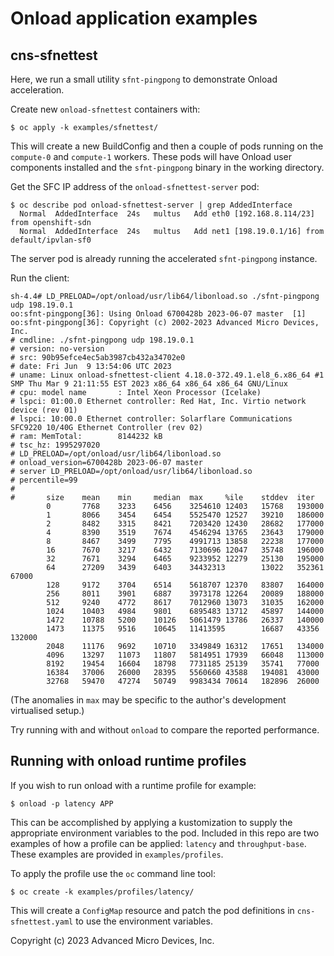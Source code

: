 # Onload application examples

## cns-sfnettest

Here, we run a small utility `sfnt-pingpong` to demonstrate Onload acceleration.

Create new `onload-sfnettest` containers with:

```
$ oc apply -k examples/sfnettest/
```
This will create a new BuildConfig and then a couple of pods running on the `compute-0` and `compute-1` workers. These pods will have Onload user components installed and the `sfnt-pingpong` binary in the working directory.

Get the SFC IP address of the `onload-sfnettest-server` pod:

```console
$ oc describe pod onload-sfnettest-server | grep AddedInterface
  Normal  AddedInterface  24s   multus   Add eth0 [192.168.8.114/23] from openshift-sdn
  Normal  AddedInterface  24s   multus   Add net1 [198.19.0.1/16] from default/ipvlan-sf0
```

The server pod is already running the accelerated `sfnt-pingpong` instance.

Run the client:
```console
sh-4.4# LD_PRELOAD=/opt/onload/usr/lib64/libonload.so ./sfnt-pingpong udp 198.19.0.1
oo:sfnt-pingpong[36]: Using Onload 6700428b 2023-06-07 master  [1]
oo:sfnt-pingpong[36]: Copyright (c) 2002-2023 Advanced Micro Devices, Inc.
# cmdline: ./sfnt-pingpong udp 198.19.0.1
# version: no-version
# src: 90b95efce4ec5ab3987cb432a34702e0
# date: Fri Jun  9 13:54:06 UTC 2023
# uname: Linux onload-sfnettest-client 4.18.0-372.49.1.el8_6.x86_64 #1 SMP Thu Mar 9 21:11:55 EST 2023 x86_64 x86_64 x86_64 GNU/Linux
# cpu: model name       : Intel Xeon Processor (Icelake)
# lspci: 01:00.0 Ethernet controller: Red Hat, Inc. Virtio network device (rev 01)
# lspci: 10:00.0 Ethernet controller: Solarflare Communications SFC9220 10/40G Ethernet Controller (rev 02)
# ram: MemTotal:        8144232 kB
# tsc_hz: 1995297020
# LD_PRELOAD=/opt/onload/usr/lib64/libonload.so
# onload_version=6700428b 2023-06-07 master
# server LD_PRELOAD=/opt/onload/usr/lib64/libonload.so
# percentile=99
#
#       size    mean    min     median  max     %ile    stddev  iter
        0       7768    3233    6456    3254610 12403   15768   193000
        1       8066    3454    6454    5525470 12527   39210   186000
        2       8482    3315    8421    7203420 12430   28682   177000
        4       8390    3519    7674    4546294 13765   23643   179000
        8       8467    3499    7795    4991713 13858   22238   177000
        16      7670    3217    6432    7130696 12047   35748   196000
        32      7671    3294    6465    9233952 12279   25130   195000
        64      27209   3439    6403    34432313        13022   352361  67000
        128     9172    3704    6514    5618707 12370   83807   164000
        256     8011    3901    6887    3973178 12264   20089   188000
        512     9240    4772    8617    7012960 13073   31035   162000
        1024    10403   4984    9801    6895483 13712   45897   144000
        1472    10788   5200    10126   5061479 13786   26337   140000
        1473    11375   9516    10645   11413595        16687   43356   132000
        2048    11176   9692    10710   3349849 16312   17651   134000
        4096    13297   11073   11807   5814951 17939   66048   113000
        8192    19454   16604   18798   7731185 25139   35741   77000
        16384   37006   26000   28395   5560660 43588   194081  43000
        32768   59470   47274   50749   9983434 70614   182896  26000
```

(The anomalies in `max` may be specific to the author's development virtualised setup.)

Try running with and without `onload` to compare the reported performance.

## Running with onload runtime profiles

If you wish to run onload with a runtime profile for example:
```console
$ onload -p latency APP
```
This can be accomplished by applying a kustomization to supply the appropriate
environment variables to the pod. Included in this repo are two examples of how
a profile can be applied: `latency` and `throughput-base`. These examples are
provided in `examples/profiles`.

To apply the profile use the `oc` command line tool:
```console
$ oc create -k examples/profiles/latency/
```

This will create a `ConfigMap` resource and patch the pod definitions in `cns-sfnettest.yaml`
to use the environment variables.


Copyright (c) 2023 Advanced Micro Devices, Inc.
